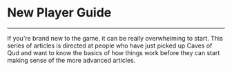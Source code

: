 # New Player Guide

---

If you're brand new to the game, it can be really overwhelming to start. This series of articles is directed at people who have just picked up Caves of Qud and want to know the basics of how things work before they can start making sense of the more advanced articles.
